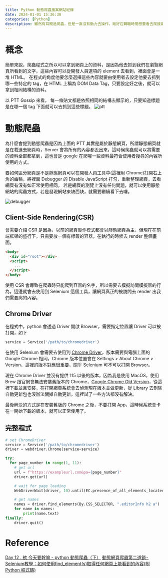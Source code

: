 ```yaml
---
title: Python 動態爬蟲接案網站紀錄
date: 2024-01-01 15:36:30
categories: [Python]
description: 雖然有耳聞過爬蟲，但是一直沒有動力去操作，剛好在轉職時間想要看去爬接案網站的資料，就順便記錄下來，也練習要怎麼從頭開始去描寫一個完整的概念。
---
```

# 概念

簡單來說，爬蟲程式之所以可以拿到網頁上的資料，是因為他去抓到我們在瀏覽網頁所看到的文字，這些內容可以從開發人員選項的 element 去看到，裡面會是一堆 HTML。
在程式的角度他要怎麼選擇這些內容就要由使用者去設定他要去抓到哪一些特定的 tag，在 HTML 上稱為 DOM Data Tag，只要設定好之後，就可以拿到相同結構的資料。

以 PTT Gossip 來看， 每一條貼文都是依照相同的結構去顯示的，只要知道標題是在哪一個 tag 下面就可以去抓到這些標題。
![ptt](https://hackmd.io/_uploads/SkQfyglO6.png)

# 動態爬蟲

為什麼會提到動態爬蟲是因為上面的 PTT 其實是屬於靜態網頁，所謂靜態網頁就是在載進去網頁時，Server 會將所有的內容都丟出來，這時候爬蟲就可以將需要的資料全部都拿到，這也會是 google 在爬哪一些資料最符合使用者搜尋的內容所使用的方式。

要如何區分網頁是不是靜態網頁可以在開發人員工具中(這裡用 Chrome)打開右上角的齒輪，將裡面 Debugger 的 Disable JavaScript 打勾，重新整理網頁，去看網頁有沒有如正常使用相同。
若是網頁的瀏覽上沒有任何問題，就可以使用靜態網站的爬蟲方式，若是發現網站東缺西缺，就需要繼續看下去囉。

![debugger](https://hackmd.io/_uploads/Syau-xxdp.png)

## Client-Side Rendering(CSR)

會需要介紹 CSR 是因為，以前的網頁製作模式都會以靜態網頁為主，但現在在前端框架的盛行下，只需要放一個有標籤的容器，在執行的時候去 render  整個畫面。

```html
<body>
  <div id="root"></div>
  <script>
    ...
  </script>
</body>
```

使用 CSR 會導致在爬蟲時只能爬到容器的名字，所以需要去模擬訪問模擬器的行為，這邊就會去使用到 Selenium 這個工具，讓網頁真正的被訪問去 render 出我們需要爬的內容。

## Chrome Driver

在程式中，python 會透過 Driver 開啟 Browser，需要指定位置讓 Driver 可以被打開，如下
```python
service = Service('/path/to/chromedriver')
```

在使用 Selenium 會需要去使用到 [Chrome Driver](https://chromedriver.chromium.org/downloads)，版本需要與電腦上面的 Google Chrome 相同，Chrome 版本位置會在 Settings > About Chrome > Version，這裡的版本對應很重要，關乎 Selenium 可不可以打開 Browser。

現在 Chrome Driver 並沒有提供 115 以後的版本，因為我是使用 MacOS，使用 Brew 跟官網會無法安裝舊版本的 Chrome，[Google Chrome Old Version](https://www.slimjet.com/chrome/google-chrome-old-version.php)，從這裡下載並且安裝，在打開網頁系統會去偵測現在版本並做更新，從 Library 去刪除自動更新包也沒辦法關掉自動更新，這裡試了一些方法都沒有解決。

最後解決的方式是在安裝舊版的 Chrome 之後，不要打開 App，這時候系統會卡在一開始下載的版本，就可以正常使用了。

## 完整程式

```python
# set ChromeDriver
service = Service('/path/to/chromedriver')
driver = webdriver.Chrome(service=service)

try:
  for page_number in range(1, 11):
    # get url
    url = f"https://exampleurl.com&pa={page_number}"
    driver.get(url)

    # wait for page loading
    WebDriverWait(driver, 10).until(EC.presence_of_all_elements_located((By.CSS_SELECTOR, ".editorInfo h2 a")))

    # get names
    names = driver.find_elements(By.CSS_SELECTOR, ".editorInfo h2 a")
    for name in names:
        print(name.text)
finally:
    driver.quit()
```

# Reference

[Day 12 . 欸 今天要幹嘛 - python 動態爬蟲（下）](https://ithelp.ithome.com.tw/articles/10328690)
[動態網頁爬蟲第二道鎖 - Selenium教學：如何使用find_element(s)取得任何網頁上能看到的內容(附Python 程式碼)](https://tmrmds.co/article-mds-operation/16680/)
